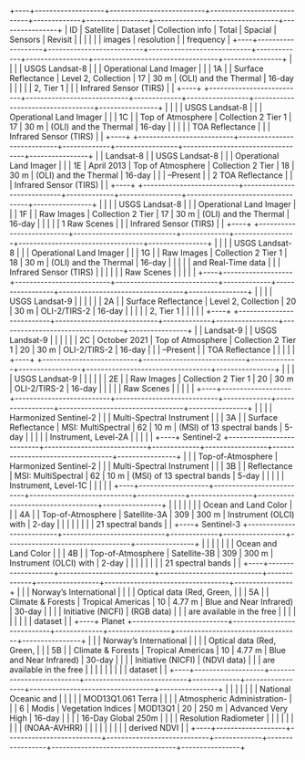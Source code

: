 +----+-------------------+--------------------------+----------------------------+-------------+-----------------+----------------------------------+----------------+
| ID |     Satellite     |          Dataset         |       Collection info      |    Total    |     Spacial     |              Sensors             |     Revisit    |
|    |                   |                          |                            |      images |      resolution |                                  |      frequency |
+----+-------------------+--------------------------+----------------------------+-------------+-----------------+----------------------------------+----------------+
|    |                   |                          |      USGS   Landsat-8      |             |                 |     Operational   Land Imager    |                |
| 1A |                   |   Surface   Reflectance  |       Level 2, Collection  |      17     |      30   m     |          (OLI) and the Thermal   |     16-day     |
|    |                   |                          |             2, Tier 1      |             |                 |         Infrared Sensor (TIRS)   |                |
+----+                   +--------------------------+----------------------------+-------------+-----------------+----------------------------------+----------------+
|    |                   |                          |      USGS   Landsat-8      |             |                 |     Operational   Land Imager    |                |
| 1C |                   |    Top   of Atmosphere   |       Collection 2 Tier 1  |      17     |      30   m     |          (OLI) and the Thermal   |     16-day     |
|    |                   |                          |         TOA Reflectance    |             |                 |         Infrared Sensor (TIRS)   |                |
+----+                   +--------------------------+----------------------------+-------------+-----------------+----------------------------------+----------------+
|    |     Landsat-8     |                          |      USGS   Landsat-8      |             |                 |     Operational   Land Imager    |                |
| 1E |       April 2013  |    Top   of Atmosphere   |        Collection 2 Tier   |      18     |      30   m     |          (OLI) and the Thermal   |     16-day     |
|    |        –Present   |                          |         2 TOA Reflectance  |             |                 |         Infrared Sensor (TIRS)   |                |
+----+                   +--------------------------+----------------------------+-------------+-----------------+----------------------------------+----------------+
|    |                   |                          |      USGS   Landsat-8      |             |                 |     Operational   Land Imager    |                |
| 1F |                   |        Raw Images        |        Collection 2 Tier   |      17     |      30   m     |          (OLI) and the Thermal   |     16-day     |
|    |                   |                          |           1 Raw Scenes     |             |                 |         Infrared Sensor (TIRS)   |                |
+----+                   +--------------------------+----------------------------+-------------+-----------------+----------------------------------+----------------+
|    |                   |                          |      USGS   Landsat-8      |             |                 |     Operational   Land Imager    |                |
| 1G |                   |        Raw Images        |       Collection 2 Tier 1  |      18     |      30   m     |          (OLI) and the Thermal   |     16-day     |
|    |                   |                          |       and Real-Time data   |             |                 |         Infrared Sensor (TIRS)   |                |
|    |                   |                          |            Raw Scenes      |             |                 |                                  |                |
+----+-------------------+--------------------------+----------------------------+-------------+-----------------+----------------------------------+----------------+
|    |                   |                          |      USGS   Landsat-9      |             |                 |                                  |                |
| 2A |                   |   Surface   Reflectance  |       Level 2, Collection  |      20     |      30   m     |           OLI-2/TIRS-2           |     16-day     |
|    |                   |                          |             2, Tier 1      |             |                 |                                  |                |
+----+                   +--------------------------+----------------------------+-------------+-----------------+----------------------------------+----------------+
|    |     Landsat-9     |                          |      USGS   Landsat-9      |             |                 |                                  |                |
| 2C |      October 2021 |    Top   of Atmosphere   |       Collection 2 Tier 1  |      20     |      30   m     |           OLI-2/TIRS-2           |     16-day     |
|    |        –Present   |                          |          TOA Reflectance   |             |                 |                                  |                |
+----+                   +--------------------------+----------------------------+-------------+-----------------+----------------------------------+----------------+
|    |                   |                          |      USGS   Landsat-9      |             |                 |                                  |                |
| 2E |                   |        Raw Images        |        Collection 2 Tier 1 |      20     |      30   m     |           OLI-2/TIRS-2           |     16-day     |
|    |                   |                          |            Raw Scenes      |             |                 |                                  |                |
+----+-------------------+--------------------------+----------------------------+-------------+-----------------+----------------------------------+----------------+
|    |                   |                          |   Harmonized   Sentinel-2  |             |                 |   Multi-Spectral   Instrument    |                |
| 3A |                   |   Surface   Reflectance  |        MSI: MultiSpectral  |      62     |       10 m      |       (MSI) of 13 spectral bands |      5-day     |
|    |                   |                          |       Instrument, Level-2A |             |                 |                                  |                |
+----+     Sentinel-2    +--------------------------+----------------------------+-------------+-----------------+----------------------------------+----------------+
|    |                   |   Top-of-Atmosphere      |   Harmonized   Sentinel-2  |             |                 |   Multi-Spectral   Instrument    |                |
| 3B |                   |          Reflectance     |        MSI: MultiSpectral  |      62     |       10 m      |       (MSI) of 13 spectral bands |      5-day     |
|    |                   |                          |       Instrument, Level-1C |             |                 |                                  |                |
+----+-------------------+--------------------------+----------------------------+-------------+-----------------+----------------------------------+----------------+
|    |                   |                          |                            |             |                 |      Ocean   and Land Color      |                |
| 4A |                   |     Top-of-Atmosphere    |        Satellite-3A        |     309     |     300   m     |        Instrument (OLCI) with    |      2-day     |
|    |                   |                          |                            |             |                 |           21 spectral bands      |                |
+----+     Sentinel-3    +--------------------------+----------------------------+-------------+-----------------+----------------------------------+----------------+
|    |                   |                          |                            |             |                 |      Ocean   and Land Color      |                |
| 4B |                   |     Top-of-Atmosphere    |        Satellite-3B        |     309     |     300   m     |        Instrument (OLCI) with    |      2-day     |
|    |                   |                          |                            |             |                 |           21 spectral bands      |                |
+----+-------------------+--------------------------+----------------------------+-------------+-----------------+----------------------------------+----------------+
|    |                   | Norway’s   International |                            |             |                 |   Optical   data (Red, Green,    |                |
| 5A |                   |        Climate & Forests |    Tropical   Americas     |      10     |     4.77   m    |        Blue and Near Infrared)   |     30-day     |
|    |                   |       Initiative (NICFI) |            (RGB data)      |             |                 |       are available in the free  |                |
|    |                   |                          |                            |             |                 |                dataset           |                |
+----+       Planet      +--------------------------+----------------------------+-------------+-----------------+----------------------------------+----------------+
|    |                   | Norway’s   International |                            |             |                 |   Optical   data (Red, Green,    |                |
| 5B |                   |        Climate & Forests |    Tropical   Americas     |      10     |     4.77   m    |        Blue and Near Infrared)   |     30-day     |
|    |                   |       Initiative (NICFI) |           (NDVI data)      |             |                 |       are available in the free  |                |
|    |                   |                          |                            |             |                 |                dataset           |                |
+----+-------------------+--------------------------+----------------------------+-------------+-----------------+----------------------------------+----------------+
|    |                   |                          |                            |             |                 |      National   Oceanic and      |                |
|    |                   |    MOD13Q1.061   Terra   |                            |             |                 |      Atmospheric Administration- |                |
|  6 |       Modis       |       Vegetation Indices |           MOD13Q1          |      20     |     250   m     |          Advanced Very High      |     16-day     |
|    |                   |       16-Day Global 250m |                            |             |                 |         Resolution Radiometer    |                |
|    |                   |                          |                            |             |                 |              (NOAA-AVHRR)        |                |
|    |                   |                          |                            |             |                 |              derived NDVI        |                |
+----+-------------------+--------------------------+----------------------------+-------------+-----------------+----------------------------------+----------------+
